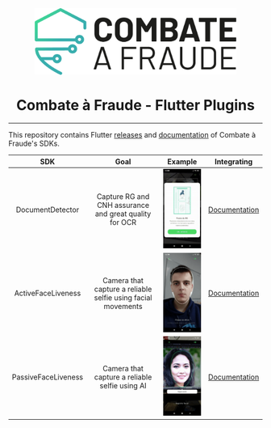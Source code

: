 <div align="center">
  
  [<img width="400px" src="/resources/combateafraude_logo.png?raw=true">](https://combateafraude.com)

  # Combate à Fraude - Flutter Plugins
</div>

<hr>

This repository contains Flutter [releases](https://github.com/combateafraude/Flutter/branches) and [documentation](https://github.com/combateafraude/Flutter/branches) of Combate à Fraude's SDKs.

| SDK | Goal | Example | Integrating |
| :--: | :--: | :--: | :--: |
| DocumentDetector        | Capture RG and CNH assurance and great quality for OCR | <img src="/resources/DocumentDetector.gif"> | [Documentation](https://github.com/combateafraude/Flutter/tree/document-detector) |
| ActiveFaceLiveness      | Camera that capture a reliable selfie using facial movements | <img src="/resources/ActiveFaceLiveness.gif"> | [Documentation](https://github.com/combateafraude/Flutter/tree/active-face-liveness) |
| PassiveFaceLiveness     | Camera that capture a reliable selfie using AI | <img src="/resources/PassiveFaceLiveness.gif"> | [Documentation](https://github.com/combateafraude/Flutter/tree/passive-face-liveness) |
